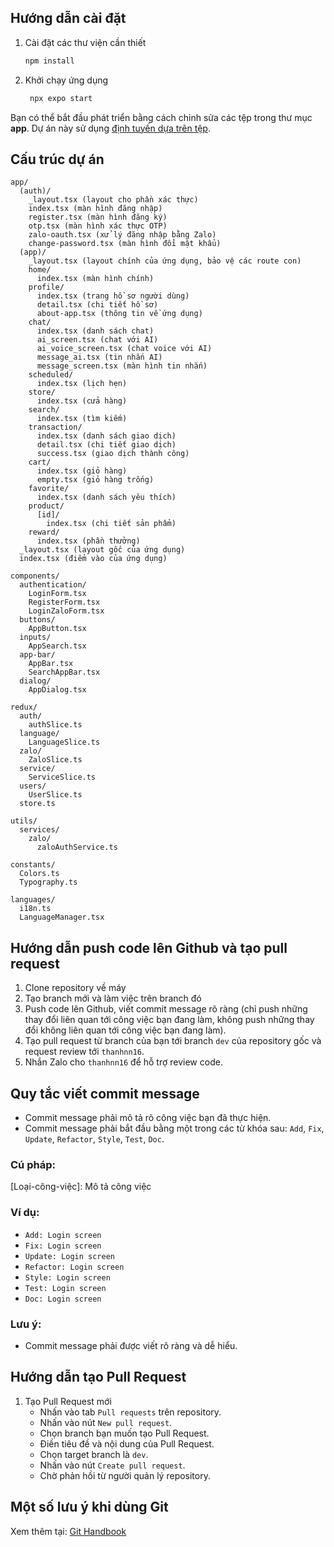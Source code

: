 ## Hướng dẫn cài đặt

1. Cài đặt các thư viện cần thiết

   ```bash
   npm install
   ```

2. Khởi chạy ứng dụng

   ```bash
    npx expo start
   ```

Bạn có thể bắt đầu phát triển bằng cách chỉnh sửa các tệp trong thư mục **app**. Dự án này sử
dụng [định tuyến dựa trên tệp](https://docs.expo.dev/router/introduction).

## Cấu trúc dự án

```
app/
  (auth)/
    _layout.tsx (layout cho phần xác thực)
    index.tsx (màn hình đăng nhập)
    register.tsx (màn hình đăng ký)
    otp.tsx (màn hình xác thực OTP)
    zalo-oauth.tsx (xử lý đăng nhập bằng Zalo)
    change-password.tsx (màn hình đổi mật khẩu)
  (app)/
    _layout.tsx (layout chính của ứng dụng, bảo vệ các route con)
    home/
      index.tsx (màn hình chính)
    profile/
      index.tsx (trang hồ sơ người dùng)
      detail.tsx (chi tiết hồ sơ)
      about-app.tsx (thông tin về ứng dụng)
    chat/
      index.tsx (danh sách chat)
      ai_screen.tsx (chat với AI)
      ai_voice_screen.tsx (chat voice với AI)
      message_ai.tsx (tin nhắn AI)
      message_screen.tsx (màn hình tin nhắn)
    scheduled/
      index.tsx (lịch hẹn)
    store/
      index.tsx (cửa hàng)
    search/
      index.tsx (tìm kiếm)
    transaction/
      index.tsx (danh sách giao dịch)
      detail.tsx (chi tiết giao dịch)
      success.tsx (giao dịch thành công)
    cart/
      index.tsx (giỏ hàng)
      empty.tsx (giỏ hàng trống)
    favorite/
      index.tsx (danh sách yêu thích)
    product/
      [id]/
        index.tsx (chi tiết sản phẩm)
    reward/
      index.tsx (phần thưởng)
  _layout.tsx (layout gốc của ứng dụng)
  index.tsx (điểm vào của ứng dụng)

components/
  authentication/
    LoginForm.tsx
    RegisterForm.tsx
    LoginZaloForm.tsx
  buttons/
    AppButton.tsx
  inputs/
    AppSearch.tsx
  app-bar/
    AppBar.tsx
    SearchAppBar.tsx
  dialog/
    AppDialog.tsx

redux/
  auth/
    authSlice.ts
  language/
    LanguageSlice.ts
  zalo/
    ZaloSlice.ts
  service/
    ServiceSlice.ts
  users/
    UserSlice.ts
  store.ts

utils/
  services/
    zalo/
      zaloAuthService.ts

constants/
  Colors.ts
  Typography.ts

languages/
  i18n.ts
  LanguageManager.tsx
```

## Hướng dẫn push code lên Github và tạo pull request

1. Clone repository về máy
2. Tạo branch mới và làm việc trên branch đó
3. Push code lên Github, viết commit message rõ ràng (chỉ push những thay đổi liên quan tới công việc bạn đang làm, không push những thay đổi không liên quan tới công việc bạn đang làm).
4. Tạo pull request từ branch của bạn tới branch `dev` của repository gốc và request review tới `thanhnn16`.
5. Nhắn Zalo cho `thanhnn16` để hỗ trợ review code.

## Quy tắc viết commit message

- Commit message phải mô tả rõ công việc bạn đã thực hiện.
- Commit message phải bắt đầu bằng một trong các từ khóa sau: `Add`, `Fix`, `Update`, `Refactor`, `Style`, `Test`, `Doc`.
   
### Cú pháp:

[Loại-công-việc]: Mô tả công việc

### Ví dụ:

- `Add: Login screen`
- `Fix: Login screen`
- `Update: Login screen`
- `Refactor: Login screen`
- `Style: Login screen`
- `Test: Login screen`
- `Doc: Login screen`

### Lưu ý:

- Commit message phải được viết rõ ràng và dễ hiểu.

## Hướng dẫn tạo Pull Request

1. Tạo Pull Request mới
   - Nhấn vào tab `Pull requests` trên repository.
   - Nhấn vào nút `New pull request`.
   - Chọn branch bạn muốn tạo Pull Request.
   - Điền tiêu đề và nội dung của Pull Request.
   - Chọn target branch là `dev`.
   - Nhấn vào nút `Create pull request`.
   - Chờ phản hồi từ người quản lý repository.

## Một số lưu ý khi dùng Git

Xem thêm tại: [Git Handbook](https://guides.github.com/introduction/git-handbook/)
